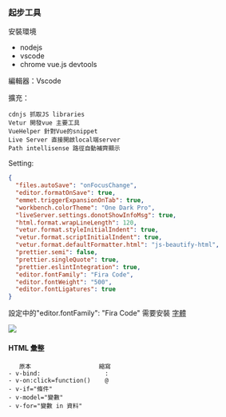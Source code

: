 ### 起步工具

安裝環境

- nodejs
- vscode
- chrome vue.js devtools

編輯器：Vscode

擴充：

```
cdnjs 抓取JS libraries
Vetur 開發vue 主要工具
VueHelper 針對Vue的snippet
Live Server 直接開啟local端server
Path intellisense 路徑自動補齊顯示
```

Setting:

```json
{
  "files.autoSave": "onFocusChange",
  "editor.formatOnSave": true,
  "emmet.triggerExpansionOnTab": true,
  "workbench.colorTheme": "One Dark Pro",
  "liveServer.settings.donotShowInfoMsg": true,
  "html.format.wrapLineLength": 120,
  "vetur.format.styleInitialIndent": true,
  "vetur.format.scriptInitialIndent": true,
  "vetur.format.defaultFormatter.html": "js-beautify-html",
  "prettier.semi": false,
  "prettier.singleQuote": true,
  "prettier.eslintIntegration": true,
  "editor.fontFamily": "Fira Code",
  "editor.fontWeight": "500",
  "editor.fontLigatures": true
}
```

設定中的"editor.fontFamily": "Fira Code" 需要安裝 <a href="https://github.com/tonsky/FiraCode">字體 </a>

<img src="https://i.imgur.com/jLKn16W.png">

#### HTML 彙整

```
   原本                   縮寫
- v-bind:                  :
- v-on:click=function()    @
- v-if="條件"
- v-model="變數"
- v-for="變數 in 資料"
```

